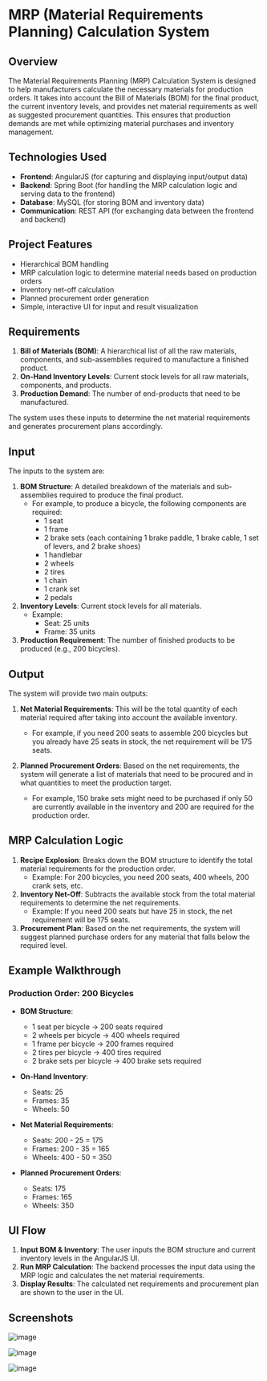 # MRP (Material Requirements Planning) Calculation System

## Overview

The Material Requirements Planning (MRP) Calculation System is designed to help manufacturers calculate the necessary materials for production orders. It takes into account the Bill of Materials (BOM) for the final product, the current inventory levels, and provides net material requirements as well as suggested procurement quantities. This ensures that production demands are met while optimizing material purchases and inventory management.

## Technologies Used

- **Frontend**: AngularJS (for capturing and displaying input/output data)
- **Backend**: Spring Boot (for handling the MRP calculation logic and serving data to the frontend)
- **Database**: MySQL (for storing BOM and inventory data)
- **Communication**: REST API (for exchanging data between the frontend and backend)

## Project Features

- Hierarchical BOM handling
- MRP calculation logic to determine material needs based on production orders
- Inventory net-off calculation
- Planned procurement order generation
- Simple, interactive UI for input and result visualization

## Requirements

1. **Bill of Materials (BOM)**: A hierarchical list of all the raw materials, components, and sub-assemblies required to manufacture a finished product.
2. **On-Hand Inventory Levels**: Current stock levels for all raw materials, components, and products.
3. **Production Demand**: The number of end-products that need to be manufactured.

The system uses these inputs to determine the net material requirements and generates procurement plans accordingly.

## Input

The inputs to the system are:

1. **BOM Structure**: A detailed breakdown of the materials and sub-assemblies required to produce the final product.
    - For example, to produce a bicycle, the following components are required:
      - 1 seat
      - 1 frame
      - 2 brake sets (each containing 1 brake paddle, 1 brake cable, 1 set of levers, and 2 brake shoes)
      - 1 handlebar
      - 2 wheels
      - 2 tires
      - 1 chain
      - 1 crank set
      - 2 pedals
2. **Inventory Levels**: Current stock levels for all materials.
    - Example:
      - Seat: 25 units
      - Frame: 35 units
3. **Production Requirement**: The number of finished products to be produced (e.g., 200 bicycles).

## Output

The system will provide two main outputs:

1. **Net Material Requirements**: This will be the total quantity of each material required after taking into account the available inventory.
   - For example, if you need 200 seats to assemble 200 bicycles but you already have 25 seats in stock, the net requirement will be 175 seats.
   
2. **Planned Procurement Orders**: Based on the net requirements, the system will generate a list of materials that need to be procured and in what quantities to meet the production target.
   - For example, 150 brake sets might need to be purchased if only 50 are currently available in the inventory and 200 are required for the production order.

## MRP Calculation Logic

1. **Recipe Explosion**: Breaks down the BOM structure to identify the total material requirements for the production order. 
   - Example: For 200 bicycles, you need 200 seats, 400 wheels, 200 crank sets, etc.
2. **Inventory Net-Off**: Subtracts the available stock from the total material requirements to determine the net requirements.
   - Example: If you need 200 seats but have 25 in stock, the net requirement will be 175 seats.
3. **Procurement Plan**: Based on the net requirements, the system will suggest planned purchase orders for any material that falls below the required level.

## Example Walkthrough

### Production Order: 200 Bicycles

- **BOM Structure**:
  - 1 seat per bicycle → 200 seats required
  - 2 wheels per bicycle → 400 wheels required
  - 1 frame per bicycle → 200 frames required
  - 2 tires per bicycle → 400 tires required
  - 2 brake sets per bicycle → 400 brake sets required

- **On-Hand Inventory**:
  - Seats: 25
  - Frames: 35
  - Wheels: 50

- **Net Material Requirements**:
  - Seats: 200 - 25 = 175
  - Frames: 200 - 35 = 165
  - Wheels: 400 - 50 = 350

- **Planned Procurement Orders**:
  - Seats: 175
  - Frames: 165
  - Wheels: 350

## UI Flow

1. **Input BOM & Inventory**: The user inputs the BOM structure and current inventory levels in the AngularJS UI.
2. **Run MRP Calculation**: The backend processes the input data using the MRP logic and calculates the net material requirements.
3. **Display Results**: The calculated net requirements and procurement plan are shown to the user in the UI.

## Screenshots
![image](https://github.com/user-attachments/assets/ec2e0283-1845-4c2f-bd3b-cc80f057ed3a)

![image](https://github.com/user-attachments/assets/a0782271-af6d-4266-bbdc-76bb95379098)

![image](https://github.com/user-attachments/assets/d86a621a-688e-4a73-8a66-ef40c8e59459)
